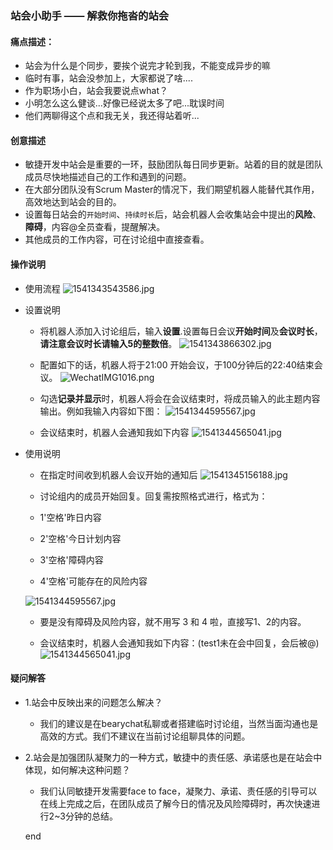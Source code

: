 ### 站会小助手 —— 解救你拖沓的站会

#### 痛点描述：

- 站会为什么是个同步，要挨个说完才轮到我，不能变成异步的嘛
- 临时有事，站会没参加上，大家都说了啥....
- 作为职场小白，站会我要说点what？
- 小明怎么这么健谈...好像已经说太多了吧...耽误时间
- 他们两聊得这个点和我无关，我还得站着听...

#### 创意描述
- 敏捷开发中站会是重要的一环，鼓励团队每日同步更新。站着的目的就是团队成员尽快地描述自己的工作和遇到的问题。
- 在大部分团队没有Scrum Master的情况下，我们期望机器人能替代其作用，高效地达到站会的目的。
- 设置每日站会的``开始时间``、``持续时长``后，站会机器人会收集站会中提出的**风险**、**障碍**，内容@全员查看，提醒解决。
- 其他成员的工作内容，可在讨论组中直接查看。

#### 操作说明
- 使用流程
![1541343543586.jpg](https://i.loli.net/2018/11/04/5bdf09476d8e3.jpg)

- 设置说明
  - 将机器人添加入讨论组后，输入**设置**.设置每日会议**开始时间**及**会议时长**，**请注意会议时长请输入5的整数倍**。
  ![1541343866302.jpg](https://i.loli.net/2018/11/04/5bdf0a8dd8579.jpg)
  - 配置如下的话，机器人将于21:00 开始会议，于100分钟后的22:40结束会议。
  ![WechatIMG1016.png](https://i.loli.net/2018/11/04/5bdf0bccd1647.png)
  - 勾选**记录并显示**时，机器人将会在会议结束时，将成员输入的此主题内容输出。例如我输入内容如下图：
   ![1541344595567.jpg](https://i.loli.net/2018/11/04/5bdf0d6496e7e.jpg)
   
   - 会议结束时，机器人会通知我如下内容
   ![1541344565041.jpg](https://i.loli.net/2018/11/04/5bdf0d65118d5.jpg)

- 使用说明
	- 在指定时间收到机器人会议开始的通知后
    ![1541345156188.jpg](https://i.loli.net/2018/11/04/5bdf0f946f2d2.jpg)

    - 讨论组内的成员开始回复。回复需按照格式进行，格式为：
    - 1'空格'昨日内容
    - 2'空格'今日计划内容
    - 3'空格'障碍内容
    - 4'空格'可能存在的风险内容
    
    ![1541344595567.jpg](https://i.loli.net/2018/11/04/5bdf0d6496e7e.jpg)
    
    - 要是没有障碍及风险内容，就不用写 3 和 4 啦，直接写1、2的内容。
    
    - 会议结束时，机器人会通知我如下内容：(test1未在会中回复，会后被@)
   ![1541344565041.jpg](https://i.loli.net/2018/11/04/5bdf0d65118d5.jpg)
    
#### 疑问解答
- 1.站会中反映出来的问题怎么解决？
  - 我们的建议是在bearychat私聊或者搭建临时讨论组，当然当面沟通也是高效的方式。我们不建议在当前讨论组聊具体的问题。
  
- 2.站会是加强团队凝聚力的一种方式，敏捷中的责任感、承诺感也是在站会中体现，如何解决这种问题？
  - 我们认同敏捷开发需要face to face，凝聚力、承诺、责任感的引导可以在线上完成之后，在团队成员了解今日的情况及风险障碍时，再次快速进行2~3分钟的总结。
  
  end




